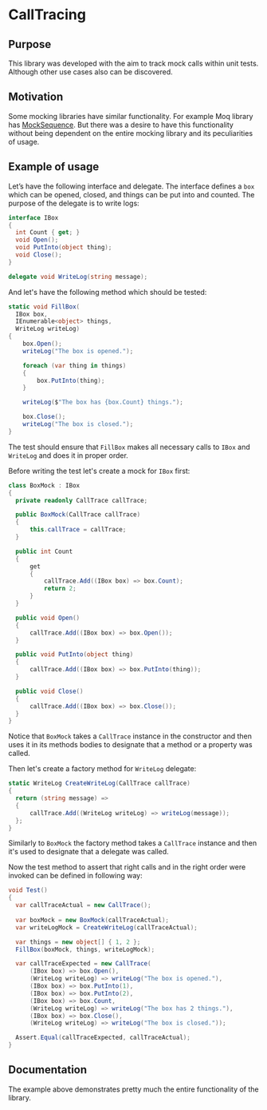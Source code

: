 # CallTracing

## Purpose 

This library was developed with the aim to track mock calls within unit tests. Although other use cases also can be discovered.

## Motivation

Some mocking  libraries have similar functionality. For example Moq library has [MockSequence](https://github.com/Moq/moq4/wiki/Quickstart#miscellaneous). But there was a desire to have this functionality without being dependent on the entire mocking library and its peculiarities of usage. 

## Example of usage

Let’s have the following interface and delegate. The interface defines a `box` which can be opened, closed, and things can be put into and counted. The purpose of the delegate is to write logs:

```C#
interface IBox
{
  int Count { get; }
  void Open();
  void PutInto(object thing);
  void Close();
}

delegate void WriteLog(string message);
```

And let's have the following method which should be tested:

```C#
static void FillBox(
  IBox box, 
  IEnumerable<object> things, 
  WriteLog writeLog)
{
    box.Open();
    writeLog("The box is opened.");

    foreach (var thing in things)
    {
        box.PutInto(thing);
    }

    writeLog($"The box has {box.Count} things.");

    box.Close();
    writeLog("The box is closed.");
}
```

The test should ensure that `FillBox` makes all necessary calls to `IBox` and `WriteLog` and does it in proper order.

Before writing the test let's create a mock for `IBox` first:
```C#
class BoxMock : IBox
{
  private readonly CallTrace callTrace;

  public BoxMock(CallTrace callTrace)
  {
      this.callTrace = callTrace;
  }

  public int Count
  {
      get
      {
          callTrace.Add((IBox box) => box.Count);
          return 2;
      }
  }

  public void Open()
  {
      callTrace.Add((IBox box) => box.Open());
  }

  public void PutInto(object thing)
  {
      callTrace.Add((IBox box) => box.PutInto(thing));
  }

  public void Close()
  {
      callTrace.Add((IBox box) => box.Close());
  }
}
```

Notice that `BoxMock` takes a `CallTrace` instance in the constructor and then uses it in its methods bodies to designate that a method or a property was called.

Then let's create a factory method for `WriteLog` delegate:

```C#
static WriteLog CreateWriteLog(CallTrace callTrace)
{
  return (string message) =>
  {
      callTrace.Add((WriteLog writeLog) => writeLog(message));
  };
}
```

Similarly to `BoxMock` the factory method takes a `CallTrace` instance and then it's used to designate that a delegate was called. 

Now the test method to assert that right calls and in the right order were invoked can be defined in following way:

```C#
void Test()
{
  var callTraceActual = new CallTrace();
  
  var boxMock = new BoxMock(callTraceActual);
  var writeLogMock = CreateWriteLog(callTraceActual);

  var things = new object[] { 1, 2 };
  FillBox(boxMock, things, writeLogMock);

  var callTraceExpected = new CallTrace(
      (IBox box) => box.Open(),
      (WriteLog writeLog) => writeLog("The box is opened."),
      (IBox box) => box.PutInto(1),
      (IBox box) => box.PutInto(2),
      (IBox box) => box.Count,
      (WriteLog writeLog) => writeLog("The box has 2 things."),
      (IBox box) => box.Close(),
      (WriteLog writeLog) => writeLog("The box is closed."));

  Assert.Equal(callTraceExpected, callTraceActual);
}
```

## Documentation
The example above demonstrates pretty much the entire functionality of the library.







